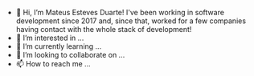 - 👋 Hi, I’m Mateus Esteves Duarte! I've been working in software development since 2017 and, since that, worked for a few companies having contact with the whole stack of development!
- 👀 I’m interested in ...
- 🌱 I’m currently learning ...
- 💞️ I’m looking to collaborate on ...
- 📫 How to reach me ...

<!---
MateusEstDu/MateusEstDu is a ✨ special ✨ repository because its `README.md` (this file) appears on your GitHub profile.
You can click the Preview link to take a look at your changes.
--->
